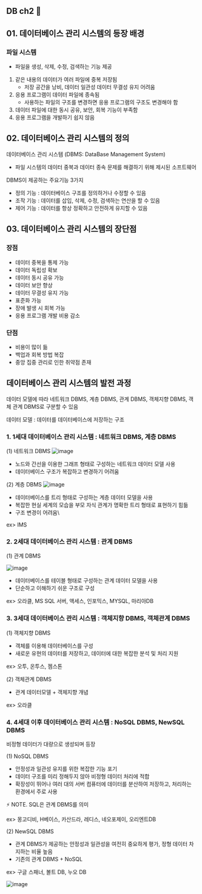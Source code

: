 ## DB ch2 📃

## 01. 데이터베이스 관리 시스템의 등장 배경

### 파일 시스템
- 파일을 생성, 삭제, 수정, 검색하는 기능 제공

1. 같은 내용의 데이터가 여러 파일에 중복 저장됨
   - 저장 공간을 낭비, 데이터 일관성 데이터 무결성 유지 어려움
2. 응용 프로그램이 데이터 파일에 종속됨
   - 사용하는 파일의 구조를 변경하면 응용 프로그램의 구조도 변경해야 함
3. 데이터 파일에 대한 동시 공유, 보안, 회복 기능이 부족함
4. 응용 프로그램을 개발하기 쉽지 않음

## 02. 데이터베이스 관리 시스템의 정의
데이터베이스 관리 시스템 (DBMS: DataBase Management System)

- 파일 시스템의 데이터 중복과 데이터 종속 문제를 해결하기 위해 제시된 소프트웨어

DBMS이 제공하는 주요기능 3가지
- 정의 기능 : 데이터베이스 구조를 정의하거나 수정할 수 있음
- 조작 기능 : 데이터를 삽입, 삭제, 수정, 검색하는 연산을 할 수 있음
- 제어 기능 : 데이터를 항상 정확하고 안전하게 유지할 수 있음

## 03. 데이터베이스 관리 시스템의 장단점

### 장점
- 데이터 중복을 통제 가능
- 데이터 독립성 확보
- 데이터 동시 공유 가능
- 데이터 보안 향상
- 데이터 무결성 유지 가능
- 표준화 가능
- 장애 발생 시 회복 가능
- 응용 프로그램 개발 비용 감소

### 단점
- 비용이 많이 듦
- 백업과 회복 방법 복잡
- 중앙 집중 관리로 인한 취약점 존재

## 데이터베이스 관리 시스템의 발전 과정
데이터 모델에 따라 네트워크 DBMS, 계층 DBMS, 관계 DBMS, 객체지향 DBMS, 객체 관계 DBMS로 구분할 수 있음

데이터 모델 : 데이터를 데이터베이스에 저장하는 구조

### 1. 1세대 데이터베이스 관리 시스템 : 네트워크 DBMS, 계층 DBMS

(1) 네트워크 DBMS 
![image](https://github.com/leeseoyoung16/DB/assets/101916673/d4fa31fe-ded5-46c0-9b78-895a0233bca5)
- 노드와 간선을 이용한 그래프 형태로 구성하는 네트워크 데이터 모델 사용
- 데이터베이스 구조가 복잡하고 변경하기 어려움

(2) 계층 DBMS
![image](https://github.com/leeseoyoung16/DB/assets/101916673/d35fc78a-585c-44cf-8bce-ee9939d2da93)
- 데이터베이스를 트리 형태로 구성하는 계층 데이터 모델을 사용
- 복잡한 현실 세계의 모습을 부모 자식 관계가 명확한 트리 형태로 표현하기 힘듦
- 구조 변경이 어려움\

ex> IMS

### 2. 2세대 데이터베이스 관리 시스템 : 관계 DBMS

(1) 관계 DBMS

![image](https://github.com/leeseoyoung16/DB/assets/101916673/9f4db7aa-2729-493b-a58a-00764621e430)
- 데이터베이스를 테이블 형태로 구성하는 관계 데이터 모델을 사용
- 단순하고 이해하기 쉬운 구조로 구성

ex> 오라클, MS SQL 서버, 액세스, 인포믹스, MYSQL, 마리아DB

### 3. 3세대 데이터베이스 관리 시스템 : 객체지향 DBMS, 객체관계 DBMS

(1) 객체지향 DBMS
- 객체를 이용해 데이터베이스를 구성
- 새로운 유현의 데이터를 저장하고, 데이터에 대한 복잡한 분석 및 처리 지원

ex> 오투, 온투스, 젬스톤

(2) 객체관계 DBMS
- 관계 데이터모델 + 객체지향 개념

ex> 오라클

### 4. 4세대 이후 데이터베이스 관리 시스템 : NoSQL DBMS, NewSQL DBMS

비정형 데이터가 대량으로 생성되며 등장

(1) NoSQL DBMS
- 안정성과 일관성 유지를 위한 복잡한 기능 포기
- 데이터 구조를 미리 정해두지 않아 비정형 데이터 처리에 적합
- 확장성이 뛰어나 여러 대의 서버 컴퓨터에 데이터를 분산하여 저장하고, 처리하는 환경에서 주로 사용

⚡ NOTE. SQL은 관계 DBMS를 의미 

ex> 몽고디비, H베이스, 카산드라, 레디스, 네오포제이, 오리엔트DB

(2) NewSQL DBMS
- 관계 DBMS가 제공하는 안정성과 일관성을 여전히 중요하게 평가, 정형 데이터 차지하는 비율 높음
- 기존의 관계 DBMS + NoSQL

ex> 구글 스패너, 볼트 DB, 누오 DB

![image](https://github.com/leeseoyoung16/DB/assets/101916673/155a35a4-6404-4468-947a-6039fa3a84a2)




   
